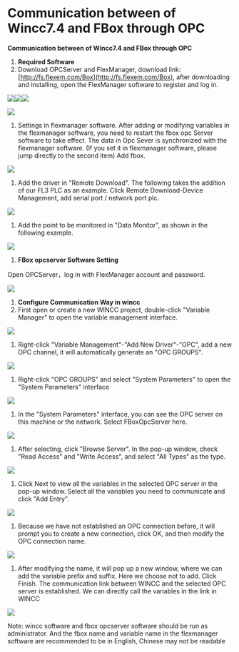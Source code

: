 # Communication between of Wincc7.4 and FBox through OPC

**Communication between of Wincc7.4 and FBox through OPC**

1. **Required Software**
2. Download OPCServer and FlexManager, download link: [http://fs.flexem.com/Box](http://fs.flexem.com/Box), after downloading and installing, open the FlexManager software to register and log in.

![](../../.gitbook/assets/0%20%286%29.jpeg)![](../../.gitbook/assets/1%20%286%29.jpeg)![](../../.gitbook/assets/2%20%285%29.png)

![](../../.gitbook/assets/3%20%283%29.jpeg)

1. Settings in flexmanager software. After adding or modifying variables in the flexmanager software, you need to restart the fbox opc Server software to take effect. The data in Opc Sever is synchronized with the flexmanager software. \(If you set it in flexmanager software, please jump directly to the second item\) Add fbox.

![](../../.gitbook/assets/4%20%283%29.jpeg)

1. Add the driver in "Remote Download". The following takes the addition of our FL3 PLC as an example. Click Remote Download-Device Management, add serial port / network port plc.

![](../../.gitbook/assets/5%20%281%29.jpeg)

1. Add the point to be monitored in "Data Monitor", as shown in the following example.

![](../../.gitbook/assets/6%20%286%29.jpeg)

1. **FBox opcserver Software Setting**

Open OPCServer，log in with FlexManager account and password.

![](../../.gitbook/assets/7%20%286%29.jpeg)

1. **Configure Communication Way in wincc**
2. First open or create a new WINCC project, double-click "Variable Manager" to open the variable management interface.

![](../../.gitbook/assets/8%20%281%29.jpeg)

1. Right-click "Variable Management"-"Add New Driver"-"OPC", add a new OPC channel, it will automatically generate an "OPC GROUPS".

![](../../.gitbook/assets/9%20%284%29.jpeg)

1. Right-click "OPC GROUPS" and select "System Parameters" to open the "System Parameters" interface

![](../../.gitbook/assets/10%20%282%29.jpeg)

1. In the "System Parameters" interface, you can see the OPC server on this machine or the network. Select FBoxOpcServer here.

![](../../.gitbook/assets/11%20%281%29.jpeg)

1. After selecting, click "Browse Server". In the pop-up window, check "Read Access" and "Write Access", and select "All Types" as the type.

![](../../.gitbook/assets/12%20%281%29.jpeg)

1. Click Next to view all the variables in the selected OPC server in the pop-up window. Select all the variables you need to communicate and click "Add Entry".

![](../../.gitbook/assets/13.jpeg)

1. Because we have not established an OPC connection before, it will prompt you to create a new connection, click OK, and then modify the OPC connection name.

![](../../.gitbook/assets/14%20%281%29.jpeg)

1. After modifying the name, it will pop up a new window, where we can add the variable prefix and suffix. Here we choose not to add. Click Finish. The communication link between WINCC and the selected OPC server is established. We can directly call the variables in the link in WINCC

![](../../.gitbook/assets/15%20%281%29.jpeg)

Note: wincc software and fbox opcserver software should be run as administrator. And the fbox name and variable name in the flexmanager software are recommended to be in English, Chinese may not be readable

